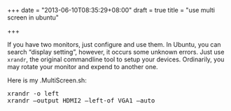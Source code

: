 +++
date = "2013-06-10T08:35:29+08:00"
draft = true
title = "use multi screen in ubuntu"

+++



If you have two monitors, just configure and use them. In Ubuntu, you can search “display setting”, however, it occurs some unknown errors. Just use `xrandr`, the original commandline tool to setup your devices. Ordinarily, you may rotate your monitor and expend to another one.

Here is my .MultiScreen.sh:

<pre>
xrandr -o left
xrandr –output HDMI2 –left-of VGA1 –auto
</pre>